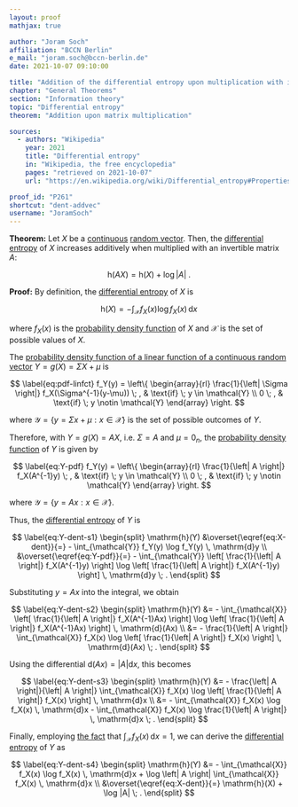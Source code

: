 ```yaml
---
layout: proof
mathjax: true

author: "Joram Soch"
affiliation: "BCCN Berlin"
e_mail: "joram.soch@bccn-berlin.de"
date: 2021-10-07 09:10:00

title: "Addition of the differential entropy upon multiplication with invertible matrix"
chapter: "General Theorems"
section: "Information theory"
topic: "Differential entropy"
theorem: "Addition upon matrix multiplication"

sources:
  - authors: "Wikipedia"
    year: 2021
    title: "Differential entropy"
    in: "Wikipedia, the free encyclopedia"
    pages: "retrieved on 2021-10-07"
    url: "https://en.wikipedia.org/wiki/Differential_entropy#Properties_of_differential_entropy"

proof_id: "P261"
shortcut: "dent-addvec"
username: "JoramSoch"
---
```



**Theorem:** Let $X$ be a [continuous](/D/rvar-disc) [random vector](/D/rvec). Then, the [differential entropy](/D/dent) of $X$ increases additively when multiplied with an invertible matrix $A$:

$$ \label{eq:dent-addvec}
\mathrm{h}(AX) = \mathrm{h}(X) + \log |A| \; .
$$


**Proof:** By definition, the [differential entropy](/D/dent) of $X$ is

$$ \label{eq:X-dent}
\mathrm{h}(X) = - \int_{\mathcal{X}} f_X(x) \log f_X(x) \, \mathrm{d}x
$$

where $f_X(x)$ is the [probability density function](/D/pdf) of $X$ and $\mathcal{X}$ is the set of possible values of $X$.

The [probability density function of a linear function of a continuous random vector](/P/pdf-linfct) $Y = g(X) = \Sigma X + \mu$ is

$$ \label{eq:pdf-linfct}
f_Y(y) = \left\{
\begin{array}{rl}
\frac{1}{\left| \Sigma \right|} f_X(\Sigma^{-1}(y-\mu)) \; , & \text{if} \; y \in \mathcal{Y} \\
0 \; , & \text{if} \; y \notin \mathcal{Y}
\end{array}
\right.
$$

where $\mathcal{Y} = \left\lbrace y = \Sigma x + \mu: x \in \mathcal{X} \right\rbrace$ is the set of possible outcomes of $Y$.

Therefore, with $Y = g(X) = AX$, i.e. $\Sigma = A$ and $\mu = 0_n$, the [probability density function](/D/pdf) of $Y$ is given by

$$ \label{eq:Y-pdf}
f_Y(y) = \left\{
\begin{array}{rl}
\frac{1}{\left| A \right|} f_X(A^{-1}y) \; , & \text{if} \; y \in \mathcal{Y} \\
0 \; , & \text{if} \; y \notin \mathcal{Y}
\end{array}
\right.
$$

where $\mathcal{Y} = \left\lbrace y = A x: x \in \mathcal{X} \right\rbrace$.

Thus, the [differential entropy](/D/dent) of $Y$ is

$$ \label{eq:Y-dent-s1}
\begin{split}
\mathrm{h}(Y) &\overset{\eqref{eq:X-dent}}{=} - \int_{\mathcal{Y}} f_Y(y) \log f_Y(y) \, \mathrm{d}y \\
&\overset{\eqref{eq:Y-pdf}}{=} - \int_{\mathcal{Y}} \left[ \frac{1}{\left| A \right|} f_X(A^{-1}y) \right] \log \left[ \frac{1}{\left| A \right|} f_X(A^{-1}y) \right] \, \mathrm{d}y \; .
\end{split}
$$

Substituting $y = Ax$ into the integral, we obtain

$$ \label{eq:Y-dent-s2}
\begin{split}
\mathrm{h}(Y) &= - \int_{\mathcal{X}} \left[ \frac{1}{\left| A \right|} f_X(A^{-1}Ax) \right] \log \left[ \frac{1}{\left| A \right|} f_X(A^{-1}Ax) \right] \, \mathrm{d}(Ax) \\
&= - \frac{1}{\left| A \right|} \int_{\mathcal{X}} f_X(x) \log \left[ \frac{1}{\left| A \right|} f_X(x) \right] \, \mathrm{d}(Ax) \; .
\end{split}
$$

Using the differential $\mathrm{d}(Ax) = \left|A\right| \mathrm{d}x$, this becomes

$$ \label{eq:Y-dent-s3}
\begin{split}
\mathrm{h}(Y) &= - \frac{\left| A \right|}{\left| A \right|} \int_{\mathcal{X}} f_X(x) \log \left[ \frac{1}{\left| A \right|} f_X(x) \right] \, \mathrm{d}x \\
&= - \int_{\mathcal{X}} f_X(x) \log f_X(x) \, \mathrm{d}x - \int_{\mathcal{X}} f_X(x) \log \frac{1}{\left| A \right|} \, \mathrm{d}x \; .
\end{split}
$$

Finally, employing [the fact](/D/pdf) that $\int_{\mathcal{X}} f_X(x) \, \mathrm{d}x = 1$, we can derive the [differential entropy](/D/dent) of $Y$ as

$$ \label{eq:Y-dent-s4}
\begin{split}
\mathrm{h}(Y) &= - \int_{\mathcal{X}} f_X(x) \log f_X(x) \, \mathrm{d}x + \log \left| A \right| \int_{\mathcal{X}} f_X(x) \, \mathrm{d}x \\
&\overset{\eqref{eq:X-dent}}{=} \mathrm{h}(X) + \log |A| \; .
\end{split}
$$